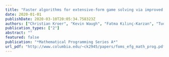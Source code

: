 ```yaml
---
title: "Faster algorithms for extensive-form game solving via improved smoothing functions"
date: 2020-01-01
publishDate: 2020-03-10T20:05:34.758323Z
authors: ["Christian Kroer", "Kevin Waugh", "Fatma Kılınç-Karzan", "Tuomas Sandholm"]
publication_types: ["2"]
abstract: ""
featured: false
publication: "*Mathematical Programming Series A*"
url_pdf: "http://www.columbia.edu/~ck2945/papers/foms_efg_math_prog.pdf"
---
```



